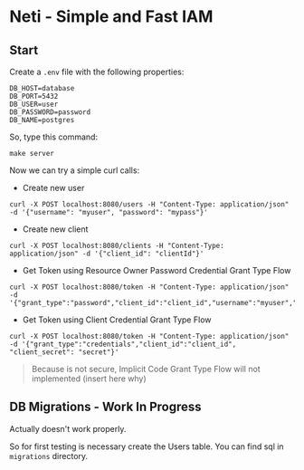 # Neti - Simple and Fast IAM

## Start

Create a `.env` file with the following properties: 
```
DB_HOST=database
DB_PORT=5432
DB_USER=user
DB_PASSWORD=password
DB_NAME=postgres
```

So, type this command:
```
make server
```

Now we can try a simple curl calls:

* Create new user
```
curl -X POST localhost:8080/users -H "Content-Type: application/json" -d '{"username": "myuser", "password": "mypass"}'  
```

* Create new client

```
curl -X POST localhost:8080/clients -H "Content-Type: application/json" -d '{"client_id": "clientId"}'  

```

* Get Token using Resource Owner Password Credential Grant Type Flow
```
curl -X POST localhost:8080/token -H "Content-Type: application/json" -d '{"grant_type":"password","client_id":"client_id","username":"myuser","password":"mypass"}'

```

* Get Token using Client Credential Grant Type Flow
```
curl -X POST localhost:8080/token -H "Content-Type: application/json" -d '{"grant_type":"credentials","client_id":"client_id", "client_secret": "secret"}'
```

> Because is not secure, Implicit Code Grant Type Flow will not implemented (insert here why)



## DB Migrations - Work In Progress

Actually doesn't work properly.

So for first testing is necessary create the Users table. You can find sql in `migrations` directory.